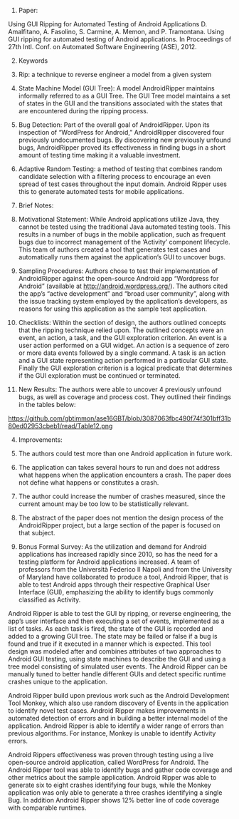 1. Paper:

 Using GUI Ripping for Automated Testing of Android Applications
 D. Amalfitano, A. Fasolino, S. Carmine, A. Memon, and P. Tramontana. Using GUI ripping for automated testing of Android applications. In Proceedings of 27th Intl. Conf. on Automated Software Engineering (ASE), 2012.

2. Keywords

 1. Rip: a technique to reverse engineer a model from a given system

 2. State Machine Model (GUI Tree):  A model AndroidRipper maintains informally referred to as a GUI Tree. The GUI Tree model maintains a set of states in the GUI and the transitions associated with the states that are encountered during the ripping process. 

 3. Bug Detection: Part of the overall goal of AndroidRipper. Upon its inspection of “WordPress for Android,” AndroidRipper discovered four previously undocumented bugs. By discovering new previously unfound bugs, AndroidRipper proved its effectiveness in finding bugs in a short amount of testing time making it a valuable investment. 

 4. Adaptive Random Testing: a method of testing that combines random candidate selection with a filtering process to encourage an even spread of test cases throughout the input domain. Android Ripper uses this to generate automated tests for mobile applications.

3. Brief Notes:

 1. Motivational Statement:
 While Android applications utilize Java, they cannot be tested using the traditional Java automated testing tools. This results in a number of bugs in the mobile application, such as frequent bugs due to incorrect management of the ‘Activity’ component lifecycle. This team of authors created a tool that generates test cases and automatically runs them against the application’s GUI to uncover bugs. 

 2. Sampling Procedures: 
 Authors chose to test their implementation of AndroidRipper against the open-source Android app “Wordpress for Android” (available at http://android.wordpress.org/). The authors cited the app’s “active development” and “broad user community”, along with the issue tracking system employed by the application’s developers, as reasons for using this application as the sample test application.

 3. Checklists:
 Within the section of design, the authors outlined concepts that the ripping technique relied upon. The outlined concepts were an event, an action, a task, and the GUI exploration criterion. An event is a user action performed on a GUI widget. An action is a sequence of zero or more data events followed by a single command. A task is an action and a GUI state representing action performed in a particular GUI state. Finally the GUI exploration criterion is a logical predicate that determines if the GUI exploration must be continued or terminated.  

 4. New Results: 
 The authors were able to uncover 4 previously unfound bugs, as well as coverage and process cost. They outlined their findings in the tables below:

 https://github.com/gbtimmon/ase16GBT/blob/3087063fbc490f74f301bff31b80ed02953cbeb1/read/Table12.png

4. Improvements:

 1. The authors could test more than one Android application in future work.
 2. The application can takes several hours to run and does not address what happens when the application encounters a crash. The paper does not define what happens or constitutes a crash.  
 3. The author could increase the number of crashes measured, since the current amount may be too low to be statistically relevant. 
 4. The abstract of the paper does not mention the design process of the AndroidRipper project, but a large section of the paper is focused on that subject.


5. Bonus Formal Survey:
As the utilization and demand for Android applications has increased rapidly since 2010, so has the need for a testing platform for Android applications increased. A team of professors from the Università Federico II Napoli and from the University of Maryland have collaborated to produce a tool, Android Ripper, that is able to test Android apps through their respective Graphical User Interface (GUI), emphasizing the ability to identify bugs commonly classified as Activity. 
 
Android Ripper is able to test the GUI by ripping, or reverse engineering, the app’s user interface and then executing a set of events, implemented as a list of tasks. As each task is fired, the state of the GUI is recorded and added to a growing GUI tree. The state may be failed or false if a bug is found and true if it executed in a manner which is expected. 
This tool design was modeled after and combines attributes of two approaches to Android GUI testing, using state machines to describe the GUI and using a tree model consisting of simulated user events. The Android Ripper can be manually tuned to better handle different GUIs and detect specific runtime crashes unique to the application. 

Android Ripper build upon previous work such as the Android Development Tool Monkey, which also use random discovery of Events in the application to identify novel test cases. Android Ripper makes improvements in automated detection of errors and in building a better internal model of the application. Android Ripper is able to identify a wider range of errors than previous algorithms. For instance, Monkey is unable to identify Activity errors.

Android Rippers effectiveness was proven through testing using a live open-source android application, called WordPress for Android. The Android Ripper tool was able to identify bugs and gather code coverage and other metrics about the sample application. Android Ripper was able to generate six to eight crashes identifying four bugs, while the Monkey application was only able to generate a three crashes identifying a single Bug. In addition Android Ripper shows 12% better line of code coverage with comparable runtimes. 